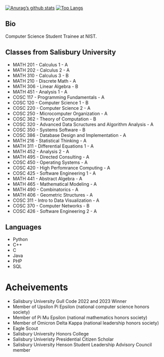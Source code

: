 
[![Anurag’s github stats](https://github-readme-stats.vercel.app/api?username=jfernandez37&count_private=true&show_icons=true&theme=react)](https://github.com/jfernandez37)
[![Top Langs](https://github-readme-stats.vercel.app/api/top-langs/?username=jfernandez37&layout=compact&theme=react&langs_count=6&hide=jupyter%20notebook,tex,makefile,shell)](https://github.com/jfernandez37)

## Bio
Computer Science Student Trainee at NIST.

## Classes from Salisbury University
- MATH 201 - Calculus 1 - A
- MATH 202 - Calculus 2 - A
- MATH 310 - Calculus 3 - B
- MATH 210 - Discrete Math - A
- MATH 306 - Linear Algebra - B
- MATH 451 - Analysis 1 - A
- COSC 117 - Programming Fundamentals - A
- COSC 120 - Computer Science 1 - B
- COSC 220 - Computer Science 2 - A
- COSC 250 - Microcomputer Organization - A
- COSC 362 - Theory of Computation - B
- COSC 320 - Advanced Data Scructures and Algorithm Analysis - A
- COSC 350 - Systems Software - B
- COSC 386 - Database Design and Implementation - A
- MATH 216 - Statistical Thinking - A
- MATH 311 - Differential Equations 1 - A
- MATH 452 - Analysis 2 - A
- MATH 495 - Directed Consulting - A
- COSC 450 - Operating Systems - A
- COSC 420 - High Perfomrance Computing - A
- COSC 425 - Software Engineering 1 - A
- MATH 441 - Abstract Algebra - A
- MATH 465 - Mathematical Modeling - A
- MATH 490 - Combinatorics - A
- MATH 406 - Geometric Structures - A
- COSC 311 - Intro to Data Visualization - A
- COSC 370 - Computer Networks - B
- COSC 426 - Software Engineering 2 - A


## Languages
- Python
- C++
- C
- Java
- PHP
- SQL

# Acheivements
- Salisbury University Gull Code 2022 and 2023 Winner
- Member of Upsilon Pi Epsilon (national computer science honors society)
- Member of Pi Mu Epsilon (national mathematics honors society)
- Member of Omicron Delta Kappa (national leadership honors society)
- Eagle Scout
- Salisbury University Honors College
- Salisbury Univeristy Presidential Citizen Scholar
- Salisbury University Henson Student Leadership Advisory Council member
